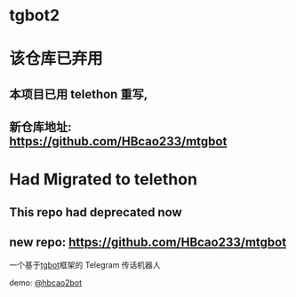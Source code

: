 # tgbot2
# 该仓库已弃用
## 本项目已用 telethon 重写,
## 新仓库地址: https://github.com/HBcao233/mtgbot
# Had Migrated to telethon
## This repo had deprecated now
## new repo: https://github.com/HBcao233/mtgbot

一个基于[tgbot](https://github.com/HBcao233/tgbot)框架的 Telegram 传话机器人

demo: [@hbcao2bot](https://t.me/hbcao2bot)
